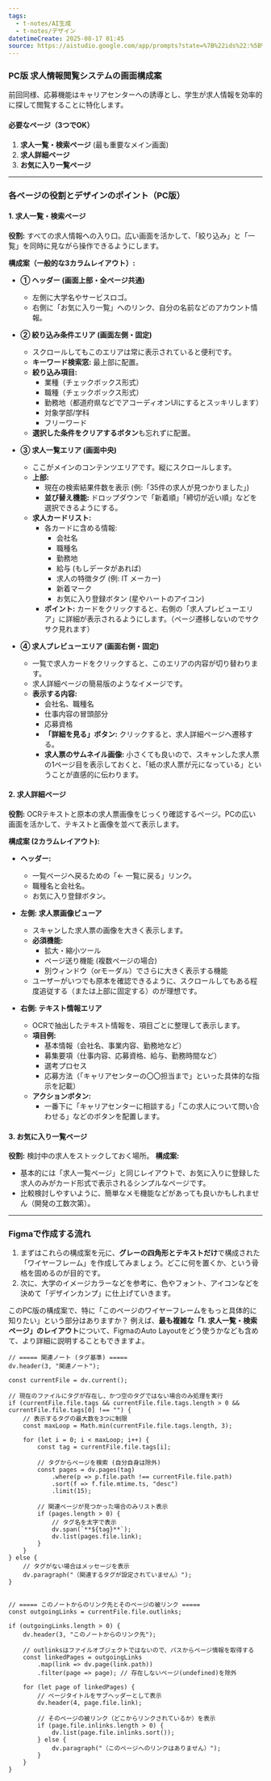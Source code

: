 ```yaml
---
tags:
  - t-notes/AI生成
  - t-notes/デザイン
datetimeCreate: 2025-08-17 01:45
source: https://aistudio.google.com/app/prompts?state=%7B%22ids%22:%5B%221hfgaRNYqe3dvqwpu0K1I10kUFY5MPkVg%22%5D,%22action%22:%22open%22,%22userId%22:%22103955288208358140513%22,%22resourceKeys%22:%7B%7D%7D&usp=sharing
---
```

### PC版 求人情報閲覧システムの画面構成案

前回同様、応募機能はキャリアセンターへの誘導とし、学生が求人情報を効率的に探して閲覧することに特化します。

#### 必要なページ（3つでOK）

1.  **求人一覧・検索ページ** (最も重要なメイン画面)
2.  **求人詳細ページ**
3.  **お気に入り一覧ページ**

---

### 各ページの役割とデザインのポイント（PC版）

#### 1. 求人一覧・検索ページ
**役割:** すべての求人情報への入り口。広い画面を活かして、「絞り込み」と「一覧」を同時に見ながら操作できるようにします。

**構成案（一般的な3カラムレイアウト）:**



*   **① ヘッダー (画面上部・全ページ共通)**
    *   左側に大学名やサービスロゴ。
    *   右側に「お気に入り一覧」へのリンク、自分の名前などのアカウント情報。

*   **② 絞り込み条件エリア (画面左側・固定)**
    *   スクロールしてもこのエリアは常に表示されていると便利です。
    *   **キーワード検索窓:** 最上部に配置。
    *   **絞り込み項目:**
        *   業種（チェックボックス形式）
        *   職種（チェックボックス形式）
        *   勤務地（都道府県などでアコーディオンUIにするとスッキリします）
        *   対象学部/学科
        *   フリーワード
    *   **選択した条件をクリアするボタン**も忘れずに配置。

*   **③ 求人一覧エリア (画面中央)**
    *   ここがメインのコンテンツエリアです。縦にスクロールします。
    *   **上部:**
        *   現在の検索結果件数を表示 (例:「35件の求人が見つかりました」)
        *   **並び替え機能:** ドロップダウンで「新着順」「締切が近い順」などを選択できるようにする。
    *   **求人カードリスト:**
        *   各カードに含める情報:
            *   会社名
            *   職種名
            *   勤務地
            *   給与 (もしデータがあれば)
            *   求人の特徴タグ (例: IT メーカー)
            *   新着マーク
            *   お気に入り登録ボタン (星やハートのアイコン)
        *   **ポイント:** カードをクリックすると、右側の「求人プレビューエリア」に詳細が表示されるようにします。（ページ遷移しないのでサクサク見れます）

*   **④ 求人プレビューエリア (画面右側・固定)**
    *   一覧で求人カードをクリックすると、このエリアの内容が切り替わります。
    *   求人詳細ページの簡易版のようなイメージです。
    *   **表示する内容:**
        *   会社名、職種名
        *   仕事内容の冒頭部分
        *   応募資格
        *   **「詳細を見る」ボタン:** クリックすると、求人詳細ページへ遷移する。
        *   **求人票のサムネイル画像:** 小さくても良いので、スキャンした求人票の1ページ目を表示しておくと、「紙の求人票が元になっている」ということが直感的に伝わります。

#### 2. 求人詳細ページ
**役割:** OCRテキストと原本の求人票画像をじっくり確認するページ。PCの広い画面を活かして、テキストと画像を並べて表示します。

**構成案 (2カラムレイアウト):**



*   **ヘッダー:**
    *   一覧ページへ戻るための「← 一覧に戻る」リンク。
    *   職種名と会社名。
    *   お気に入り登録ボタン。

*   **左側: 求人票画像ビューア**
    *   スキャンした求人票の画像を大きく表示します。
    *   **必須機能:**
        *   拡大・縮小ツール
        *   ページ送り機能 (複数ページの場合)
        *   別ウィンドウ（orモーダル）でさらに大きく表示する機能
    *   ユーザーがいつでも原本を確認できるように、スクロールしてもある程度追従する（または上部に固定する）のが理想です。

*   **右側: テキスト情報エリア**
    *   OCRで抽出したテキスト情報を、項目ごとに整理して表示します。
    *   **項目例:**
        *   基本情報（会社名、事業内容、勤務地など）
        *   募集要項（仕事内容、応募資格、給与、勤務時間など）
        *   選考プロセス
        *   応募方法（「キャリアセンターの〇〇担当まで」といった具体的な指示を記載）
    *   **アクションボタン:**
        *   一番下に「キャリアセンターに相談する」「この求人について問い合わせる」などのボタンを配置します。

#### 3. お気に入り一覧ページ
**役割:** 検討中の求人をストックしておく場所。
**構成案:**
*   基本的には「求人一覧ページ」と同じレイアウトで、お気に入りに登録した求人のみがカード形式で表示されるシンプルなページです。
*   比較検討しやすいように、簡単なメモ機能などがあっても良いかもしれません（開発の工数次第）。

---

### Figmaで作成する流れ

1.  まずはこれらの構成案を元に、**グレーの四角形とテキストだけ**で構成された「ワイヤーフレーム」を作成してみましょう。どこに何を置くか、という骨格を固めるのが目的です。
2.  次に、大学のイメージカラーなどを参考に、色やフォント、アイコンなどを決めて「デザインカンプ」に仕上げていきます。

このPC版の構成案で、特に「このページのワイヤーフレームをもっと具体的に知りたい」という部分はありますか？ 例えば、**最も複雑な「1. 求人一覧・検索ページ」のレイアウト**について、FigmaのAuto Layoutをどう使うかなども含めて、より詳細に説明することもできますよ。




```dataviewjs
// ===== 関連ノート (タグ基準) =====
dv.header(3, "関連ノート");

const currentFile = dv.current();

// 現在のファイルにタグが存在し、かつ空のタグではない場合のみ処理を実行
if (currentFile.file.tags && currentFile.file.tags.length > 0 && currentFile.file.tags[0] !== "") {
    // 表示するタグの最大数を3つに制限
    const maxLoop = Math.min(currentFile.file.tags.length, 3);

    for (let i = 0; i < maxLoop; i++) {
        const tag = currentFile.file.tags[i];
        
        // タグからページを検索 (自分自身は除外)
        const pages = dv.pages(tag)
            .where(p => p.file.path !== currentFile.file.path) 
            .sort(f => f.file.mtime.ts, "desc")
            .limit(15);
        
        // 関連ページが見つかった場合のみリスト表示
        if (pages.length > 0) {
            // タグ名を太字で表示
            dv.span(`**${tag}**`); 
            dv.list(pages.file.link);
        }
    }
} else {
    // タグがない場合はメッセージを表示
    dv.paragraph("（関連するタグが設定されていません）");
}


// ===== このノートからのリンク先とそのページの被リンク =====
const outgoingLinks = currentFile.file.outlinks;

if (outgoingLinks.length > 0) {
    dv.header(3, "このノートからのリンク先");
    
    // outlinksはファイルオブジェクトではないので、パスからページ情報を取得する
    const linkedPages = outgoingLinks
        .map(link => dv.page(link.path))
        .filter(page => page); // 存在しないページ(undefined)を除外

    for (let page of linkedPages) {
        // ページタイトルをサブヘッダーとして表示
        dv.header(4, page.file.link);
        
        // そのページの被リンク（どこからリンクされているか）を表示
        if (page.file.inlinks.length > 0) {
            dv.list(page.file.inlinks.sort());
        } else {
            dv.paragraph("（このページへのリンクはありません）");
        }
    }
}
```